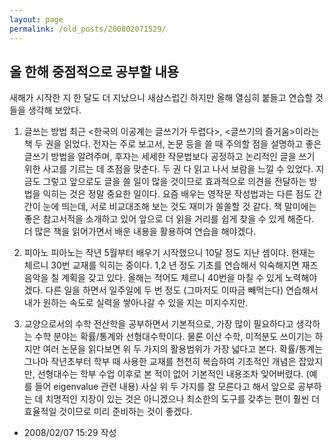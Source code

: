 ```yaml
---
layout: page
permalink: /old_posts/200802071529/
---
```


## 올 한해 중점적으로 공부할 내용

새해가 시작한 지 한 달도 더 지났으니 새삼스럽긴 하지만 올해 열심히 붙들고 연습할 것들을 생각해 보았다.

1. 글쓰는 방법
최근 <한국의 이공계는 글쓰기가 두렵다>, <글쓰기의 즐거움>이라는 책 두 권을 읽었다. 전자는 주로 보고서, 논문 등을 쓸 때 주의할 점을 설명하고 좋은 글쓰기 방법을 알려주며, 후자는 세세한 작문법보다 공정하고 논리적인 글을 쓰기 위한 사고를 기르는 데 초점을 맞춘다. 두 권 다 읽고 나서 보람을 느낄 수 있었다. 지금도 그렇고 앞으로도 글을 쓸 일이 많을 것이므로 효과적으로 의견을 전달하는 방법을 익히는 것은 정말 중요한 일이다. 요즘 배우는 영작문 작성법과는 다른 점도 간간이 눈에 띄는데, 서로 비교대조해 보는 것도 재미가 쏠쏠할 것 같다. 책 말미에는 좋은 참고서적을 소개하고 있어 앞으로 더 읽을 거리를 쉽게 찾을 수 있게 해준다. 더 많은 책을 읽어가면서 배운 내용을 활용하여 연습을 해야겠다.

2. 피아노
피아노는 작년 5월부터 배우기 시작했으니 10달 정도 지난 셈이다. 현재는 체르니 30번 교재를 익히는 중이다. 1,2 년 정도 기초를 연습해서 익숙해지면 재즈 음악을 칠 계획을 갖고 있다. 올해는 적어도 체르니 40번을 마칠 수 있게 노력해야겠다. 다른 일을 하면서 일주일에 두 번 정도 (그마저도 이따금 빼먹는다) 연습해서 내가 원하는 속도로 실력을 쌓아나갈 수 있을 지는 미지수지만.

3. 교양으로서의 수학
전산학을 공부하면서 기본적으로, 가장 많이 필요하다고 생각하는 수학 분야는 확률/통계와 선형대수학이다. 물론 이산 수학, 미적분도 쓰이기는 하지만 여러 논문을 읽다보면 위 두 가지의 활용범위가 가장 넓다고 본다. 확률/통계는 그나마 작년초부터 학부 때 사용한 교재를 천천히 복습하여 기초적인 개념은 잡았지만, 선형대수는 학부 수업 이후로 본 적이 없어 기본적인 내용조차 잊어버렸다. (예를 들어 eigenvalue 관련 내용) 사실 위 두 가지를 잘 모른다고 해서 앞으로 공부하는 데 치명적인 지장이 있는 것은 아니겠으나 최소한의 도구를 갖추는 편이 훨씬 더 효율적일 것이므로 미리 준비하는 것이 좋겠다.






- 2008/02/07 15:29 작성